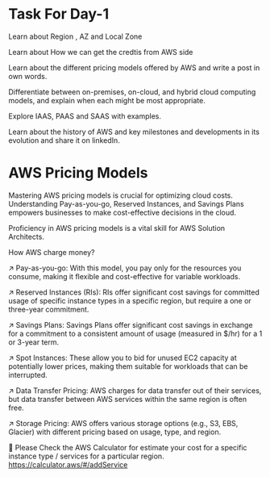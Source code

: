   # Task For Day-1
Learn about Region , AZ and Local Zone

Learn about How we can get the credtis from AWS side

Learn about the different pricing models offered by AWS and write a post in own words.

Differentiate between on-premises, on-cloud, and hybrid cloud computing models, and explain when each might be most appropriate.

Explore IAAS, PAAS and SAAS with examples.

Learn about the history of AWS and key milestones and developments in its evolution and share it on linkedIn.



  # AWS Pricing Models

Mastering AWS pricing models is crucial for optimizing cloud costs. Understanding Pay-as-you-go, Reserved Instances, and Savings Plans empowers businesses to make cost-effective decisions in the cloud.

Proficiency in AWS pricing models is a vital skill for AWS Solution Architects.

 How AWS charge money?

↗ Pay-as-you-go: With this model, you pay only for the resources you consume, making it flexible and cost-effective for variable workloads.

↗ Reserved Instances (RIs): RIs offer significant cost savings for committed usage of specific instance types in a specific region, but require a one or three-year commitment.

↗ Savings Plans: Savings Plans offer significant cost savings in exchange for a commitment to a consistent amount of usage (measured in $/hr) for a 1 or 3-year term.

↗ Spot Instances: These allow you to bid for unused EC2 capacity at potentially lower prices, making them suitable for workloads that can be interrupted.

↗ Data Transfer Pricing: AWS charges for data transfer out of their services, but data transfer between AWS services within the same region is often free.

↗ Storage Pricing: AWS offers various storage options (e.g., S3, EBS, Glacier) with different pricing based on usage, type, and region.

🔗 Please Check the AWS Calculator for estimate your cost for a specific instance type / services for a particular region. 
https://calculator.aws/#/addService
